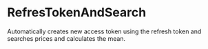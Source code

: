 # RefresTokenAndSearch
Automatically creates new access token using the refresh token and searches prices and calculates the mean.
